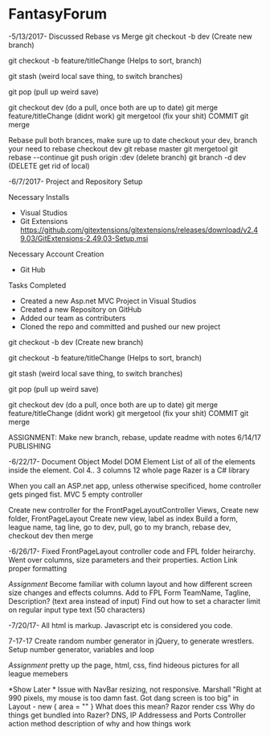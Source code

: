 # FantasyForum

-5/13/2017- Discussed Rebase vs Merge
git checkout -b dev        (Create new branch)

git checkout -b feature/titleChange   (Helps to sort, branch)

git stash   (weird local save thing, to switch branches)

git pop   (pull up weird save)

git checkout dev    (do a pull, once both are up to date)
git merge feature/titleChange   (didnt work)
git mergetool   (fix your shit)
COMMIT  git merge

Rebase 
pull both brances, make sure up to date
checkout your dev, branch your need to rebase
checkout dev
git rebase master
git mergetool
git rebase --continue
git push origin :dev    (delete branch)
git branch -d dev   (DELETE get rid of local)

-6/7/2017-  Project and Repository Setup

Necessary Installs
- Visual Studios 
- Git Extensions https://github.com/gitextensions/gitextensions/releases/download/v2.49.03/GitExtensions-2.49.03-Setup.msi

Necessary Account Creation
- Git Hub

Tasks Completed
- Created a new Asp.net MVC Project in Visual Studios
- Created a new Repository on GitHub
- Added our team as contributers
- Cloned the repo and committed and pushed our new project

git checkout -b dev        (Create new branch)

git checkout -b feature/titleChange   (Helps to sort, branch)

git stash   (weird local save thing, to switch branches)

git pop   (pull up weird save)

git checkout dev    (do a pull, once both are up to date)
git merge feature/titleChange   (didnt work)
git mergetool   (fix your shit)
COMMIT  git merge


ASSIGNMENT: Make new branch, rebase, update readme with notes
6/14/17
PUBLISHING


-6/22/17-
Document Object Model DOM Element
List of all of the elements inside the element.
Col 4.. 3 columns    12 whole page
Razer is a C# library

When you call an ASP.net app, unless otherwise specificed, home controller gets pinged fist.
MVC 5 empty controller

Create new controller for the FrontPageLayoutController
Views, Create new folder, FrontPageLayout
Create new view, label as index
Build a form, league name, tag line, 
go to dev, pull, go to my branch, rebase dev, checkout dev then merge

-6/26/17-
Fixed FrontPageLayout controller code and FPL folder heirarchy.
Went over columns, size parameters and their properties.
Action Link proper formatting

*Assignment*
Become familiar with column layout and how different screen size changes and effects columns.
Add to FPL Form  TeamName, Tagline, Description? (text area instead of input)
Find out how to set a character limit on regular input type text (50 characters)

-7/20/17-
All html is markup. Javascript etc is considered you code.

7-17-17
Create random number generator in jQuery, to generate wrestlers.
Setup number generator, variables and loop

*Assignment*
pretty up the page, html, css, find hideous pictures for all league memebers

*Show Later * 
Issue with NavBar resizing, not responsive. Marshall "Right at 990 pixels, my mouse is too damn fast. Got dang screen is too big"
in Layout - new { area = "" }  What does this mean?
Razor render css
Why do things get bundled into Razer?
DNS, IP Addressess and Ports
Controller action method description of why and how things work